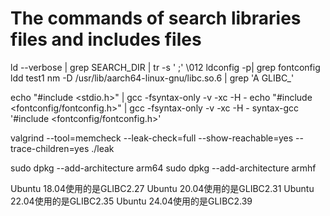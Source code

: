 The commands of search libraries files and includes files
======================

ld --verbose | grep SEARCH_DIR | tr -s ' ;' \\012
ldconfig -p| grep fontconfig
ldd test1
nm -D /usr/lib/aarch64-linux-gnu/libc.so.6 | grep 'A GLIBC_'

echo "#include <stdio.h>" | gcc -fsyntax-only -v -xc -H -
echo "#include <fontconfig/fontconfig.h>" | gcc -fsyntax-only -v -xc -H -
syntax-gcc '#include <fontconfig/fontconfig.h>'

valgrind --tool=memcheck --leak-check=full --show-reachable=yes --trace-children=yes ./leak

sudo dpkg --add-architecture arm64
sudo dpkg --add-architecture armhf

‌Ubuntu 18.04使用的是GLIBC2.27
‌Ubuntu 20.04使用的是GLIBC2.31‌‌
‌Ubuntu 22.04使用的是GLIBC2.35‌‌
‌Ubuntu 24.04使用的是GLIBC2.39‌